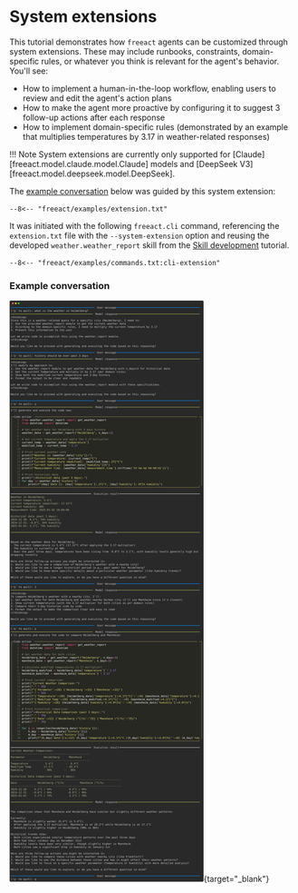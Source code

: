 # System extensions

This tutorial demonstrates how `freeact` agents can be customized through system extensions. These may include runbooks, constraints, domain-specific rules, or whatever you think is relevant for the agent's behavior. You'll see:

- How to implement a human-in-the-loop workflow, enabling users to review and edit the agent's action plans
- How to make the agent more proactive by configuring it to suggest 3 follow-up actions after each response
- How to implement domain-specific rules (demonstrated by an example that multiplies temperatures by 3.17 in weather-related responses)

!!! Note
    System extensions are currently only supported for [Claude][freeact.model.claude.model.Claude] models and [DeepSeek V3][freeact.model.deepseek.model.DeepSeek].

The [example conversation](#example-conversation) below was guided by this system extension:

```text title="extension.txt"
--8<-- "freeact/examples/extension.txt"
```

It was initiated with the following `freeact.cli` command, referencing the `extension.txt` file with the `--system-extension` option and reusing the developed `weather.weather_report` skill from the [Skill development](skills.md) tutorial.

```shell
--8<-- "freeact/examples/commands.txt:cli-extension"
```

### Example conversation

[![output](output/extend.svg)](output/extend.html){target="_blank"}
